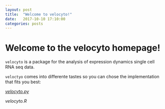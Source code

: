 ```yaml
---
layout: post
title:  "Welcome to velocyto!"
date:   2017-10-10 17:10:00
categories: posts
---
```


# Welcome to the velocyto homepage!

`velocyto` is a package for the analysis of expression dynamics single cell RNA seq data.

`veloctyo` comes into differente tastes so you can chose the implementation that fits you best:

[*velocyto.py*](/pythondoc/index.html)

*velocyto.R*
